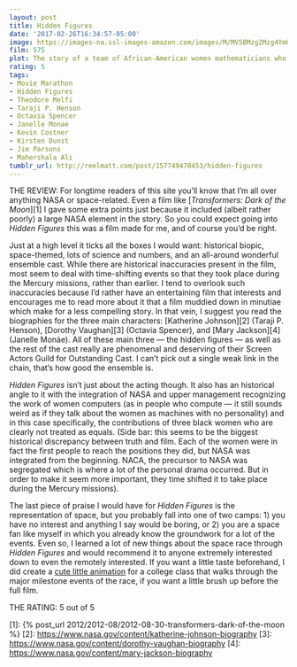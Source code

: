 ```yaml
---
layout: post
title: Hidden Figures
date: '2017-02-26T16:34:57-05:00'
image: https://images-na.ssl-images-amazon.com/images/M/MV5BMzg2Mzg4YmUtNDdkNy00NWY1LWE3NmEtZWMwNGNlMzE5YzU3XkEyXkFqcGdeQXVyMjA5MTIzMjQ@._V1_SY1000_CR0,0,675,1000_AL_.jpg
film: 575
plot: The story of a team of African-American women mathematicians who served a vital role in NASA during the early years of the US space program.
rating: 5
tags:
- Movie Marathon
- Hidden Figures
- Theodore Melfi
- Taraji P. Henson
- Octavia Spencer
- Janelle Monae
- Kevin Costner
- Kirsten Dunst
- Jim Parsons
- Mahershala Ali
tumblr_url: http://reelmatt.com/post/157749478453/hidden-figures
---
```


THE REVIEW: For longtime readers of this site you’ll know that I’m all over anything NASA or space-related. Even a film like [*Transformers: Dark of the Moon*][1] I gave some extra points just because it included (albeit rather poorly) a large NASA element in the story. So you could expect going into *Hidden Figures* this was a film made for me, and of course you’d be right.

Just at a high level it ticks all the boxes I would want: historical biopic, space-themed, lots of science and numbers, and an all-around wonderful ensemble cast. While there are historical inaccuracies present in the film, most seem to deal with time-shifting events so that they took place during the Mercury missions, rather than earlier. I tend to overlook such inaccuracies because I’d rather have an entertaining film that interests and encourages me to read more about it that a film muddied down in minutiae which make for a less compelling story. In that vein, I suggest you read the biographies for the three main characters: [Katherine Johnson][2] (Taraji P. Henson), [Dorothy Vaughan][3] (Octavia Spencer), and [Mary Jackson][4] (Janelle Monáe). All of these main three — the hidden figures — as well as the rest of the cast really are phenomenal and deserving of their Screen Actors Guild for Outstanding Cast. I can’t pick out a single weak link in the chain, that’s how good the ensemble is.

*Hidden Figures* isn’t just about the acting though. It also has an historical angle to it with the integration of NASA and upper management recognizing the work of women computers (as in people who compute — it still sounds weird as if they talk about the women as machines with no personality) and in this case specifically, the contributions of three black women who are clearly not treated as equals. (Side bar: this seems to be the biggest historical discrepancy between truth and film. Each of the women were in fact the first people to reach the positions they did, but NASA was integrated from the beginning. NACA, the precursor to NASA was segregated which is where a lot of the personal drama occurred. But in order to make it seem more important, they time shifted it to take place during the Mercury missions).

The last piece of praise I would have for *Hidden Figures* is the representation of space, but you probably fall into one of two camps: 1) you have no interest and anything I say would be boring, or 2) you are a space fan like myself in which you already know the groundwork for a lot of the events. Even so, I learned a lot of new things about the space race through *Hidden Figures* and would recommend it to anyone extremely interested down to even the remotely interested. If you want a little taste beforehand, I did create a [cute little animation](https://vimeo.com/93201772) for a college class that walks through the major milestone events of the race, if you want a little brush up before the full film.

THE RATING: 5 out of 5

[1]: {% post_url 2012/2012-08/2012-08-30-transformers-dark-of-the-moon %}
[2]: https://www.nasa.gov/content/katherine-johnson-biography
[3]: https://www.nasa.gov/content/dorothy-vaughan-biography
[4]: https://www.nasa.gov/content/mary-jackson-biography